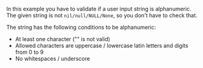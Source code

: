 In this example you have to validate if a user input string is alphanumeric. 
The given string is not ```nil/null/NULL/None```, so you don't have to check that.

The string has the following conditions to be alphanumeric:

- At least one character ("" is not valid)
- Allowed characters are uppercase / lowercase latin letters and digits from 0 to 9
- No whitespaces / underscore
